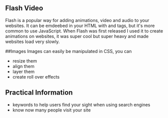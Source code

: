 ## Flash Video
Flash is a popular way for adding animations, video and audio to your websites.
It can be emdeebed in your HTML with <object> and <embed> tags, but it's more common to use JavaScript.
When Flash was first released I used it to create animations on websites, it was super cool but super heavy and made websites load very slowly. 

##Images
Images can easily be manipulated in CSS, you can
- resize them
- align them
- layer them
- create roll over effects

## Practical Information
- keywords to help users find your sight when using search engines
- know now many people visit your site


